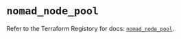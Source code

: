 # `nomad_node_pool`

Refer to the Terraform Registory for docs: [`nomad_node_pool`](https://registry.terraform.io/providers/hashicorp/nomad/2.1.0/docs/resources/node_pool).
